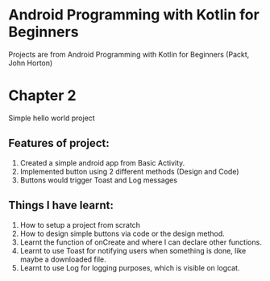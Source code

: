 # Android Programming with Kotlin for Beginners
Projects are from Android Programming with Kotlin for Beginners (Packt, John Horton)

# Chapter 2
Simple hello world project

## Features of project:
1. Created a simple android app from Basic Activity.
2. Implemented button using 2 different methods (Design and Code)
3. Buttons would trigger Toast and Log messages

## Things I have learnt:
1. How to setup a project from scratch
2. How to design simple buttons via code or the design method.
3. Learnt the function of onCreate and where I can declare other functions.
4. Learnt to use Toast for notifying users when something is done, like maybe a downloaded file.
5. Learnt to use Log for logging purposes, which is visible on logcat.
